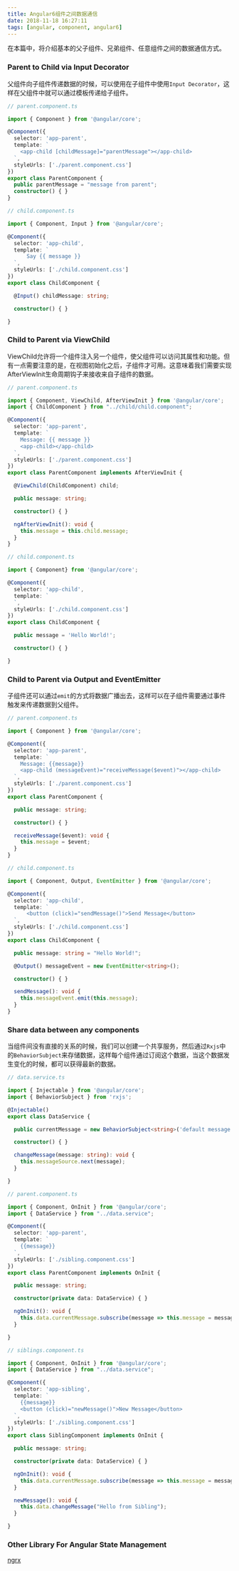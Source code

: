 ```yaml
---
title: Angular6组件之间数据通信
date: 2018-11-18 16:27:11
tags: [angular, component, angular6]
---
```

在本篇中，将介绍基本的父子组件、兄弟组件、任意组件之间的数据通信方式。

### Parent to Child via Input Decorator

父组件向子组件传递数据的时候，可以使用在子组件中使用`Input Decorator`，这样在父组件中就可以通过模板传递给子组件。

<!-- more -->

```typescript
// parent.component.ts

import { Component } from '@angular/core';

@Component({
  selector: 'app-parent',
  template: `
    <app-child [childMessage]="parentMessage"></app-child>
  `,
  styleUrls: ['./parent.component.css']
})
export class ParentComponent {
  public parentMessage = "message from parent";
  constructor() { }
}

```

```typescript
// child.component.ts

import { Component, Input } from '@angular/core';

@Component({
  selector: 'app-child',
  template: `
      Say {{ message }}
  `,
  styleUrls: ['./child.component.css']
})
export class ChildComponent {

  @Input() childMessage: string;

  constructor() { }

}

```

### Child to Parent via ViewChild

ViewChild允许将一个组件注入另一个组件，使父组件可以访问其属性和功能。但有一点需要注意的是，在视图初始化之后，子组件才可用。这意味着我们需要实现AfterViewInit生命周期钩子来接收来自子组件的数据。

```typescript
// parent.component.ts

import { Component, ViewChild, AfterViewInit } from '@angular/core';
import { ChildComponent } from "../child/child.component";

@Component({
  selector: 'app-parent',
  template: `
    Message: {{ message }}
    <app-child></app-child>
  `,
  styleUrls: ['./parent.component.css']
})
export class ParentComponent implements AfterViewInit {

  @ViewChild(ChildComponent) child;

  public message: string;

  constructor() { }

  ngAfterViewInit(): void {
    this.message = this.child.message;
  }
}

```

```typescript
// child.component.ts

import { Component} from '@angular/core';

@Component({
  selector: 'app-child',
  template: `
  `,
  styleUrls: ['./child.component.css']
})
export class ChildComponent {

  public message = 'Hello World!';

  constructor() { }

}
```

### Child to Parent via Output and EventEmitter

子组件还可以通过`emit`的方式将数据广播出去，这样可以在子组件需要通过事件触发来传递数据到父组件。

```typescript
// parent.component.ts

import { Component } from '@angular/core';

@Component({
  selector: 'app-parent',
  template: `
    Message: {{message}}
    <app-child (messageEvent)="receiveMessage($event)"></app-child>
  `,
  styleUrls: ['./parent.component.css']
})
export class ParentComponent {

  public message: string;

  constructor() { }

  receiveMessage($event): void {
    this.message = $event;
  }
}

```

```typescript
// child.component.ts

import { Component, Output, EventEmitter } from '@angular/core';

@Component({
  selector: 'app-child',
  template: `
      <button (click)="sendMessage()">Send Message</button>
  `,
  styleUrls: ['./child.component.css']
})
export class ChildComponent {

  public message: string = "Hello World!";

  @Output() messageEvent = new EventEmitter<string>();

  constructor() { }

  sendMessage(): void {
    this.messageEvent.emit(this.message);
  }
}

```

### Share data between any components

当组件间没有直接的关系的时候，我们可以创建一个共享服务，然后通过`Rxjs`中的`BehaviorSubject`来存储数据，这样每个组件通过订阅这个数据，当这个数据发生变化的时候，都可以获得最新的数据。

```typescript
// data.service.ts

import { Injectable } from '@angular/core';
import { BehaviorSubject } from 'rxjs';

@Injectable()
export class DataService {

  public currentMessage = new BehaviorSubject<string>('default message');

  constructor() { }

  changeMessage(message: string): void {
    this.messageSource.next(message);
  }

}

```

```typescript
// parent.component.ts

import { Component, OnInit } from '@angular/core';
import { DataService } from "../data.service";

@Component({
  selector: 'app-parent',
  template: `
    {{message}}
  `,
  styleUrls: ['./sibling.component.css']
})
export class ParentComponent implements OnInit {

  public message: string;

  constructor(private data: DataService) { }

  ngOnInit(): void {
    this.data.currentMessage.subscribe(message => this.message = message);
  }

}

```

```typescript
// siblings.component.ts

import { Component, OnInit } from '@angular/core';
import { DataService } from "../data.service";

@Component({
  selector: 'app-sibling',
  template: `
    {{message}}
    <button (click)="newMessage()">New Message</button>
  `,
  styleUrls: ['./sibling.component.css']
})
export class SiblingComponent implements OnInit {

  public message: string;

  constructor(private data: DataService) { }

  ngOnInit(): void {
    this.data.currentMessage.subscribe(message => this.message = message);
  }

  newMessage(): void {
    this.data.changeMessage("Hello from Sibling");
  }

}

```

### Other Library For Angular State Management

[ngrx](https://github.com/ngrx/platform)